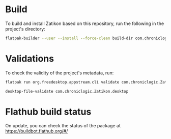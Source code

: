 # Build

To build and install Zatikon based on this repository, run the following in the project's directory:

```sh
flatpak-builder --user --install --force-clean build-dir com.chroniclogic.Zatikon.yml
```

# Validations

To check the validity of the project's metadata, run:

```sh
flatpak run org.freedesktop.appstream.cli validate com.chroniclogic.Zatikon.metainfo.xml

desktop-file-validate com.chroniclogic.Zatikon.desktop
```

# Flathub build status

On update, you can check the status of the package at https://buildbot.flathub.org/#/
